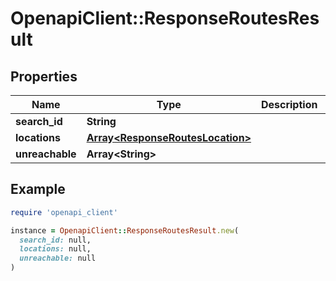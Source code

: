 # OpenapiClient::ResponseRoutesResult

## Properties

| Name | Type | Description | Notes |
| ---- | ---- | ----------- | ----- |
| **search_id** | **String** |  |  |
| **locations** | [**Array&lt;ResponseRoutesLocation&gt;**](ResponseRoutesLocation.md) |  |  |
| **unreachable** | **Array&lt;String&gt;** |  |  |

## Example

```ruby
require 'openapi_client'

instance = OpenapiClient::ResponseRoutesResult.new(
  search_id: null,
  locations: null,
  unreachable: null
)
```

